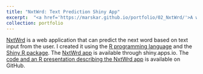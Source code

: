 ```yaml
---
title: "NxtWrd: Text Prediction Shiny App"
excerpt:  "<a href='https://marskar.github.io/portfolio/02_NxtWrd/'>A web application that can predict the next word based on text input from the user<br/><img src='/images/nxtwrd.png'></a>"
collection: portfolio
---
```

[NxtWrd](https://marskar.shinyapps.io/DScapFinal) is a web application that can predict the next word based on text input from the user. I created it using the [R programming language](https://www.r-project.org) and the [Shiny R package](https://shiny.rstudio.com/).
The [NxtWrd app](https://marskar.shinyapps.io/DScapFinal/) is available through shiny.apps.io. The [code and an R presentation describing the NxtWrd app](https://github.com/marskar/DScapFinal) is available on GitHub.

